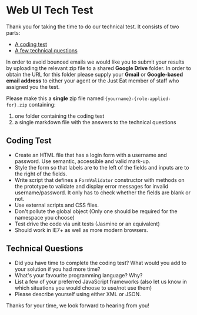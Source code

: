 
Web UI Tech Test
============

Thank you for taking the time to do our technical test. It consists of two parts:

* [A coding test](#coding-test)
* [A few technical questions](#technical-questions)

In order to avoid bounced emails we would like you to submit your results by uploading the relevant zip file to a shared **Google Drive** folder. In order to obtain the URL for this folder please supply your **Gmail** or **Google-based email address** to either your agent or the Just Eat member of staff who assigned you the test.

Please make this a **single** zip file named `{yourname}-{role-applied-for}.zip` containing:

1. one folder containing the coding test
2. a single markdown file with the answers to the technical questions

## Coding Test

* Create an HTML file that has a login form with a username and password. Use semantic, accessible and valid mark-up.
* Style the form so that labels are to the left of the fields and inputs are to the right of the fields.
* Write script that defines a `FormValidator` constructor with methods on the prototype to validate and display error messages for invalid username/password. It only has to check whether the fields are blank or not.
* Use external scripts and CSS files.
* Don't pollute the global object (Only one should be required for the namespace you choose)
* Test drive the code via unit tests (Jasmine or an equivalent)
* Should work in IE7+ as well as more modern browsers.

## Technical Questions

* Did you have time to complete the coding test? What would you add to your solution if you had more time?
* What's your favourite programming language? Why?
* List a few of your preferred JavaScript frameworks (also let us know in which situations you would choose to use/not use them)
* Please describe yourself using either XML or JSON.

Thanks for your time, we look forward to hearing from you!
